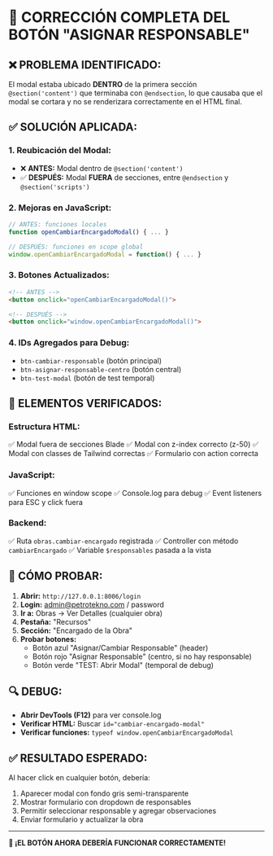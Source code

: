 # 🔧 CORRECCIÓN COMPLETA DEL BOTÓN "ASIGNAR RESPONSABLE"

## ❌ **PROBLEMA IDENTIFICADO:**
El modal estaba ubicado **DENTRO** de la primera sección `@section('content')` que terminaba con `@endsection`, lo que causaba que el modal se cortara y no se renderizara correctamente en el HTML final.

## ✅ **SOLUCIÓN APLICADA:**

### **1. Reubicación del Modal:**
- ❌ **ANTES:** Modal dentro de `@section('content')` 
- ✅ **DESPUÉS:** Modal **FUERA** de secciones, entre `@endsection` y `@section('scripts')`

### **2. Mejoras en JavaScript:**
```javascript
// ANTES: funciones locales
function openCambiarEncargadoModal() { ... }

// DESPUÉS: funciones en scope global
window.openCambiarEncargadoModal = function() { ... }
```

### **3. Botones Actualizados:**
```html
<!-- ANTES -->
<button onclick="openCambiarEncargadoModal()">

<!-- DESPUÉS -->
<button onclick="window.openCambiarEncargadoModal()">
```

### **4. IDs Agregados para Debug:**
- `btn-cambiar-responsable` (botón principal)
- `btn-asignar-responsable-centro` (botón central)
- `btn-test-modal` (botón de test temporal)

## 🎯 **ELEMENTOS VERIFICADOS:**

### **Estructura HTML:**
✅ Modal fuera de secciones Blade
✅ Modal con z-index correcto (z-50)
✅ Modal con classes de Tailwind correctas
✅ Formulario con action correcta

### **JavaScript:**
✅ Funciones en window scope
✅ Console.log para debug
✅ Event listeners para ESC y click fuera

### **Backend:**
✅ Ruta `obras.cambiar-encargado` registrada
✅ Controller con método `cambiarEncargado`
✅ Variable `$responsables` pasada a la vista

## 🚀 **CÓMO PROBAR:**

1. **Abrir:** `http://127.0.0.1:8006/login`
2. **Login:** admin@petrotekno.com / password
3. **Ir a:** Obras → Ver Detalles (cualquier obra)
4. **Pestaña:** "Recursos" 
5. **Sección:** "Encargado de la Obra"
6. **Probar botones:**
   - Botón azul "Asignar/Cambiar Responsable" (header)
   - Botón rojo "Asignar Responsable" (centro, si no hay responsable)
   - Botón verde "TEST: Abrir Modal" (temporal de debug)

## 🔍 **DEBUG:**
- **Abrir DevTools (F12)** para ver console.log
- **Verificar HTML:** Buscar `id="cambiar-encargado-modal"`
- **Verificar funciones:** `typeof window.openCambiarEncargadoModal`

## ✅ **RESULTADO ESPERADO:**
Al hacer click en cualquier botón, debería:
1. Aparecer modal con fondo gris semi-transparente
2. Mostrar formulario con dropdown de responsables
3. Permitir seleccionar responsable y agregar observaciones
4. Enviar formulario y actualizar la obra

---
**🎉 ¡EL BOTÓN AHORA DEBERÍA FUNCIONAR CORRECTAMENTE!**
